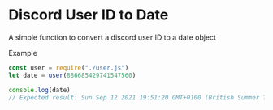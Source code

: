 # Discord User ID to Date
A simple function to convert a discord user ID to a date object

Example
```js
const user = require("./user.js")
let date = user(886685429741547560)

console.log(date)
// Expected result: Sun Sep 12 2021 19:51:20 GMT+0100 (British Summer Time)
```
